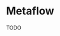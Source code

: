 # Metaflow

TODO

<!--
https://github.com/netflix/metaflow
https://github.com/conda-forge/metaflow-feedstock
https://github.com/Netflix/metaflow-service
-->
